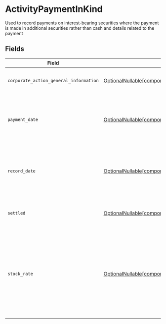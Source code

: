 # ActivityPaymentInKind

Used to record payments on interest-bearing securities where the payment is made in additional securities rather than cash and details related to the payment


## Fields

| Field                                                                                                                                                                    | Type                                                                                                                                                                     | Required                                                                                                                                                                 | Description                                                                                                                                                              | Example                                                                                                                                                                  |
| ------------------------------------------------------------------------------------------------------------------------------------------------------------------------ | ------------------------------------------------------------------------------------------------------------------------------------------------------------------------ | ------------------------------------------------------------------------------------------------------------------------------------------------------------------------ | ------------------------------------------------------------------------------------------------------------------------------------------------------------------------ | ------------------------------------------------------------------------------------------------------------------------------------------------------------------------ |
| `corporate_action_general_information`                                                                                                                                   | [OptionalNullable[components.ActivityPaymentInKindCorporateActionGeneralInformation]](../../models/components/activitypaymentinkindcorporateactiongeneralinformation.md) | :heavy_minus_sign:                                                                                                                                                       | Common fields for corporate actions                                                                                                                                      |                                                                                                                                                                          |
| `payment_date`                                                                                                                                                           | [OptionalNullable[components.ActivityPaymentInKindPaymentDate]](../../models/components/activitypaymentinkindpaymentdate.md)                                             | :heavy_minus_sign:                                                                                                                                                       | The anticipated payment date at the depository                                                                                                                           | {<br/>"day": 14,<br/>"month": 5,<br/>"year": 2024<br/>}                                                                                                                  |
| `record_date`                                                                                                                                                            | [OptionalNullable[components.ActivityPaymentInKindRecordDate]](../../models/components/activitypaymentinkindrecorddate.md)                                               | :heavy_minus_sign:                                                                                                                                                       | The date on which positions are recorded in order to calculate entitlement                                                                                               | {<br/>"day": 14,<br/>"month": 5,<br/>"year": 2024<br/>}                                                                                                                  |
| `settled`                                                                                                                                                                | [OptionalNullable[components.ActivityPaymentInKindSettled]](../../models/components/activitypaymentinkindsettled.md)                                                     | :heavy_minus_sign:                                                                                                                                                       | Corresponds to the position's settled quantity                                                                                                                           | {<br/>"value": "0.25"<br/>}                                                                                                                                              |
| `stock_rate`                                                                                                                                                             | [OptionalNullable[components.ActivityPaymentInKindStockRate]](../../models/components/activitypaymentinkindstockrate.md)                                                 | :heavy_minus_sign:                                                                                                                                                       | The rate (raw value, not a percentage, example: 50% will be .5 in this field) at which shares will be disbursed to the shareholder                                       | {<br/>"value": "0.25"<br/>}                                                                                                                                              |
